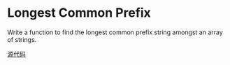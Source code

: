 # Longest Common Prefix

Write a function to find the longest common prefix string amongst an array of strings.  

[源代码](longest-common-prefix.cpp)






